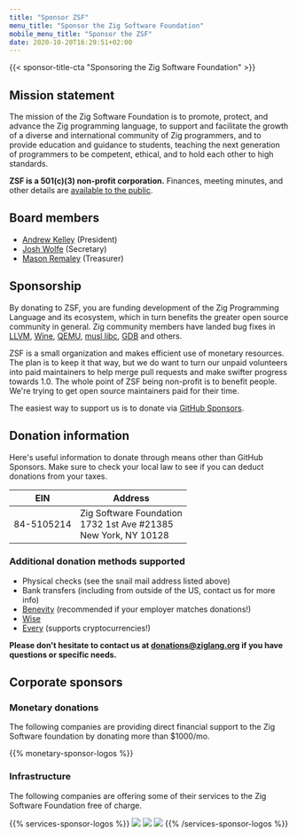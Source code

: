 ```yaml
---
title: "Sponsor ZSF"
menu_title: "Sponsor the Zig Software Foundation"
mobile_menu_title: "Sponsor the ZSF"
date: 2020-10-20T16:29:51+02:00
---
```

{{< sponsor-title-cta "Sponsoring the Zig Software Foundation" >}}

## Mission statement
The mission of the Zig Software Foundation is to promote, protect, and advance the Zig programming language, to support and facilitate the growth of a diverse and international community of Zig programmers, and to provide education and guidance to students, teaching the next generation of programmers to be competent, ethical, and to hold each other to high standards.

**ZSF is a 501(c)(3) non-profit corporation.** Finances, meeting minutes, and other details are [available to the public](https://drive.google.com/drive/folders/1ucHARxVbhrBbuZDbhrGHYDTsYAs8_bMH?usp=sharing).

## Board members

- [Andrew Kelley](https://andrewkelley.me/) (President)
- [Josh Wolfe](https://github.com/thejoshwolfe/) (Secretary)
- [Mason Remaley](https://twitter.com/masonremaley/) (Treasurer)

## Sponsorship

By donating to ZSF, you are funding development of the Zig Programming Language and its ecosystem, which in turn benefits the greater open source community in general. Zig community members have landed bug fixes in [LLVM](https://llvm.org/), [Wine](https://winehq.org/), [QEMU](https://qemu.org/), [musl libc](https://musl.libc.org/), [GDB](https://www.gnu.org/software/gdb/) and others.

ZSF is a small organization and makes efficient use of monetary resources. The plan is to keep it that way, but we do want to turn our unpaid volunteers into paid maintainers to help merge pull requests and make swifter progress towards 1.0. The whole point of ZSF being non-profit is to benefit people. We're trying to get open source maintainers paid for their time.

The easiest way to support us is to donate via [GitHub Sponsors](https://github.com/sponsors/ziglang).

## Donation information
Here's useful information to donate through means other than GitHub Sponsors.
Make sure to check your local law to see if you can deduct donations from your taxes.

|   **EIN**   | **Address** |
|-------------|-------------|
| 84-5105214  | Zig Software Foundation  <br> 1732 1st Ave #21385  <br> New York, NY 10128|

### Additional donation methods supported
- Physical checks (see the snail mail address listed above)
- Bank transfers (including from outside of the US, contact us for more info)
- [Benevity](https://benevity.com) (recommended if your employer matches donations!)
- [Wise](https://wise.com)
- [Every](https://www.every.org/zig-software-foundation-inc/) (supports cryptocurrencies!)

**Please don't hesitate to contact us at donations@ziglang.org if you have questions or specific needs.**

## Corporate sponsors

### Monetary donations
The following companies are providing direct financial support to the Zig Software foundation by donating more than $1000/mo.

{{% monetary-sponsor-logos %}}


### Infrastructure
The following companies are offering some of their services to the Zig Software Foundation free of charge.

{{% services-sponsor-logos %}}
![](/lavatech.png)
![](/dropbox.png)
![](/scaleway.png)
{{% /services-sponsor-logos %}}















